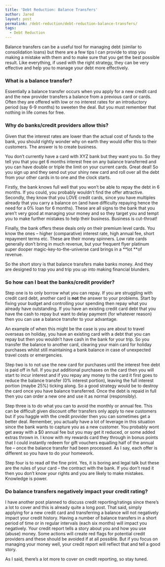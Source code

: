 ```yaml
---
title: 'Debt Reduction: Balance Transfers'
author: Jared
layout: post
permalink: /debt-reduction/debt-reduction-balance-transfers/
tags:
  - Debt Reduction
---
```

Balance transfers can be a useful tool for managing debt (similar to consolidation loans) but there are a few tips I can provide to stop you making a mistake with them and to make sure that you get the best possible result. Like everything, if used with the right strategy, they can be very effective and help you to manage your debt more effectively.

### What is a balance transfer?

Essentially a balance transfer occurs when you apply for a new credit card and the new provider transfers a balance from a previous card or cards. Often they are offered with low or no interest rates for an introductory period (say 6-9 months) to sweeten the deal. But you must remember that nothing in life comes for free.

### Why do banks/credit providers allow this?

Given that the interest rates are lower than the actual cost of funds to the bank, you should rightly wonder why on earth they would offer this to their customers. The answer is to create business.

You don’t currently have a card with XYZ bank but they want you to. So they tell you that you get 6 months interest free on any balance transferred and you can have double or triple the limit on your current cards. Great deal! So you sign up and they send out your shiny new card and roll over all the debt from your other cards in to one and the clock starts.

Firstly, the bank knows full well that you won’t be able to repay the debt in 6 months. If you could, you probably wouldn’t find the offer attractive. Secondly, they know that you LOVE credit cards, since you have multiples already that you carry a balance on (and have difficulty repaying hence the need for a 0% loan for 6 months). These are all signs to the bank that you aren’t very good at managing your money and so they target you and tempt you to make further mistakes to help their business. Business is cut-throat!

Finally, the bank offers these deals only on their premium level cards. You know the ones &#8211; higher (comparative) interest rate, high annual fee, short repayment terms etc. These are their money spinners. Low rate cards generally don’t bring in much revenue, but your frequent flyer platinum super dooper magic-key-to-the-universe card brings in a **lot **of revenue.

So the short story is that balance transfers make banks money. And they are designed to trap you and trip you up into making financial blunders.

### So how can I beat the banks/credit provider?

Step one is to only borrow what you can repay. If you are struggling with credit card debt, another card is **not** the answer to your problems. Start by fixing your budget and controlling your spending then repay what you already have outstanding. If you have an existing credit card debt that you have the cash to repay but want to delay payment (for whatever reason) then you can use a balance transfer to your advantage.

An example of when this might be the case is you are about to travel overseas on holiday, you have an existing card with a debt that you can repay but then you wouldn’t have cash in the bank for your trip. So you transfer the balance to another card, clearing your main card for holiday purchases whilst still maintaining a bank balance in case of unexpected travel costs or emergencies.

Step two is to not use the new card for purchases until the interest free debt is paid off in full. If you put additional purchases on the card then you will start to incur interest and if you repay any money to the card it first goes to reduce the balance transfer (0% interest portion), leaving the full interest portion (maybe 25%) ticking along. So a good strategy would be to destroy the card once you have balance transferred. Once the debt is repaid in full then you can order a new one and use it as normal (responsibly).

Step three is to do what you can to avoid the monthly or annual fee. This can be difficult given discount offer transfers only apply to new customers but if you haggle with the credit provider then you can sometimes get a better deal. Remember, you actually have a lot of leverage in this situation since the bank wants to capture you as a new customer. You probably wont get away with a $0 annual fee but you may get it reduced, or some added extras thrown in. I know with my rewards card they through in bonus points that I could instantly redeem for gift vouchers equalling half of the annual fee &#8211; once the balance transfer had been processed. As I say, each offer is different so you have to do your homework.

Step four is to read *all* the fine print. Yes, it is boring and legal talk but these are the rules of your card &#8211; the contract with the bank. If you don’t read it then you don’t know your rights and you are likely to make mistakes. Knowledge is power.

### Do balance transfers negatively impact your credit rating?

I have another post planned to discuss credit reporting/ratings since there’s a lot to cover and this is already quite a long post. That said, simply applying for a new credit card and transferring a balance will not negatively impact your credit history. Having a number of balance transfers in a short period of time or in regular intervals (each six months) will impact you negatively. Your credit report tells a story about you and how you use (abuse) money. Some actions will create red flags for potential credit providers and these should be avoided if at all possible. But if you focus on managing your money well, your credit report will reflect that and tell a good story.

As I said, there’s a lot more to cover on credit reporting, so stay tuned.
